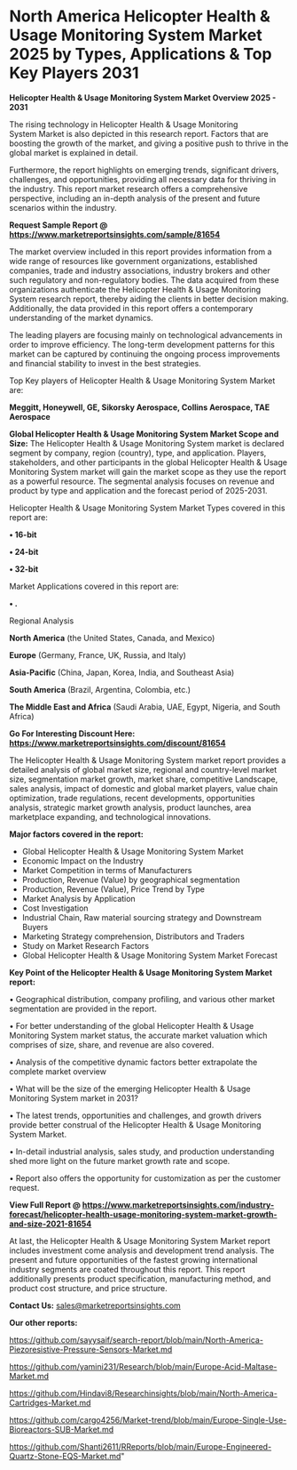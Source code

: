 # North America Helicopter Health & Usage Monitoring System Market 2025 by Types, Applications & Top Key Players 2031

<Strong> Helicopter Health & Usage Monitoring System Market Overview 2025 - 2031</strong>

The rising technology in Helicopter Health & Usage Monitoring System Market is also depicted in this research report. Factors that are boosting the growth of the market, and giving a positive push to thrive in the global market is explained in detail.

Furthermore, the report highlights on emerging trends, significant drivers, challenges, and opportunities, providing all necessary data for thriving in the industry. This report market research offers a comprehensive perspective, including an in-depth analysis of the present and future scenarios within the industry.

<strong>Request Sample Report @ <a href=https://www.marketreportsinsights.com/sample/81654>https://www.marketreportsinsights.com/sample/81654</a></strong>

The market overview included in this report provides information from a wide range of resources like government organizations, established companies, trade and industry associations, industry brokers and other such regulatory and non-regulatory bodies. The data acquired from these organizations authenticate the Helicopter Health & Usage Monitoring System research report, thereby aiding the clients in better decision making. Additionally, the data provided in this report offers a contemporary understanding of the market dynamics.

The leading players are focusing mainly on technological advancements in order to improve efficiency. The long-term development patterns for this market can be captured by continuing the ongoing process improvements and financial stability to invest in the best strategies.

Top Key players of Helicopter Health & Usage Monitoring System Market are:

<strong>Meggitt, Honeywell, GE, Sikorsky Aerospace, Collins Aerospace, TAE Aerospace</strong>

<strong><b>Global Helicopter Health & Usage Monitoring System Market Scope and Size:</b></strong>
The Helicopter Health & Usage Monitoring System market is declared segment by company, region (country), type, and application. Players, stakeholders, and other participants in the global Helicopter Health & Usage Monitoring System market will gain the market scope as they use the report as a powerful resource. The segmental analysis focuses on revenue and product by type and application and the forecast period of 2025-2031.

Helicopter Health & Usage Monitoring System Market Types covered in this report are:

<strong>• 16-bit

• 24-bit

• 32-bit</strong>

Market Applications covered in this report are:

<strong>• .</strong> 

Regional Analysis

<strong>North America</strong> (the United States, Canada, and Mexico)

<strong>Europe</strong> (Germany, France, UK, Russia, and Italy)

<strong>Asia-Pacific</strong> (China, Japan, Korea, India, and Southeast Asia)

<strong>South America</strong> (Brazil, Argentina, Colombia, etc.)

<strong>The Middle East and Africa</strong> (Saudi Arabia, UAE, Egypt, Nigeria, and South Africa)

<strong>Go For Interesting Discount Here: <a href=https://www.marketreportsinsights.com/discount/81654>https://www.marketreportsinsights.com/discount/81654</a></strong>

The Helicopter Health & Usage Monitoring System market report provides a detailed analysis of global market size, regional and country-level market size, segmentation market growth, market share, competitive Landscape, sales analysis, impact of domestic and global market players, value chain optimization, trade regulations, recent developments, opportunities analysis, strategic market growth analysis, product launches, area marketplace expanding, and technological innovations.

<strong><b>Major factors covered in the report:</b></strong>
<ul>
  <li>Global Helicopter Health & Usage Monitoring System Market </li>
  <li>Economic Impact on the Industry</li>
  <li>Market Competition in terms of Manufacturers</li>
  <li>Production, Revenue (Value) by geographical segmentation</li>
  <li>Production, Revenue (Value), Price Trend by Type</li>
  <li>Market Analysis by Application</li>
  <li>Cost Investigation</li>
  <li>Industrial Chain, Raw material sourcing strategy and Downstream Buyers</li>
  <li>Marketing Strategy comprehension, Distributors and Traders</li>
  <li>Study on Market Research Factors</li>
  <li>Global Helicopter Health & Usage Monitoring System Market Forecast</li>
</ul>

<strong><b>Key Point of the Helicopter Health & Usage Monitoring System Market report:</b></strong>

• Geographical distribution, company profiling, and various other market segmentation are provided in the report.

• For better understanding of the global Helicopter Health & Usage Monitoring System market status, the accurate market valuation which comprises of size, share, and revenue are also covered.

• Analysis of the competitive dynamic factors better extrapolate the complete market overview

• What will be the size of the emerging Helicopter Health & Usage Monitoring System market in 2031?

• The latest trends, opportunities and challenges, and growth drivers provide better construal of the Helicopter Health & Usage Monitoring System Market.

• In-detail industrial analysis, sales study, and production understanding shed more light on the future market growth rate and scope.

• Report also offers the opportunity for customization as per the customer request.

<strong><b>View Full Report @ <a href=https://www.marketreportsinsights.com/industry-forecast/helicopter-health-usage-monitoring-system-market-growth-and-size-2021-81654>https://www.marketreportsinsights.com/industry-forecast/helicopter-health-usage-monitoring-system-market-growth-and-size-2021-81654</a></b></strong>


At last, the Helicopter Health & Usage Monitoring System Market report includes investment come analysis and development trend analysis. The present and future opportunities of the fastest growing international industry segments are coated throughout this report. This report additionally presents product specification, manufacturing method, and product cost structure, and price structure.

<strong>Contact Us:</strong>
sales@marketreportsinsights.com

<strong>Our other reports:</strong>

<a href=https://github.com/sayysaif/search-report/blob/main/North-America-Piezoresistive-Pressure-Sensors-Market.md>https://github.com/sayysaif/search-report/blob/main/North-America-Piezoresistive-Pressure-Sensors-Market.md</a>

<a href=https://github.com/yamini231/Research/blob/main/Europe-Acid-Maltase-Market.md>https://github.com/yamini231/Research/blob/main/Europe-Acid-Maltase-Market.md</a>

<a href=https://github.com/Hindavi8/Researchinsights/blob/main/North-America-Cartridges-Market.md>https://github.com/Hindavi8/Researchinsights/blob/main/North-America-Cartridges-Market.md</a>

<a href=https://github.com/cargo4256/Market-trend/blob/main/Europe-Single-Use-Bioreactors-SUB-Market.md>https://github.com/cargo4256/Market-trend/blob/main/Europe-Single-Use-Bioreactors-SUB-Market.md</a>

<a href=https://github.com/Shanti2611/RReports/blob/main/Europe-Engineered-Quartz-Stone-EQS-Market.md>https://github.com/Shanti2611/RReports/blob/main/Europe-Engineered-Quartz-Stone-EQS-Market.md</a>"

